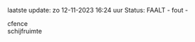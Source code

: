 laatste update: 
zo 12-11-2023 16:24   uur 
Status: FAALT - fout - 
<div class="service R">cfence</div><div class="service Y">schijfruimte</div>
